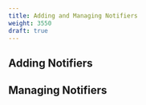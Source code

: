 ```yaml
---
title: Adding and Managing Notifiers
weight: 3550
draft: true
---
```



## Adding Notifiers

## Managing Notifiers

